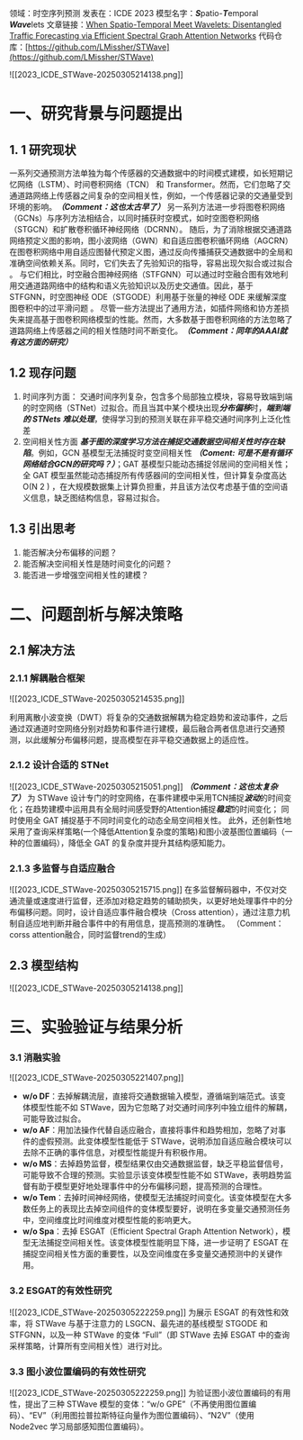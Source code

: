 领域：时空序列预测
发表在：ICDE 2023
模型名字：***S***patio-***T***emporal ***Wave***lets
文章链接：[When Spatio-Temporal Meet Wavelets: Disentangled Traffic Forecasting via Efficient Spectral Graph Attention Networks](https://ieeexplore.ieee.org/document/10184591)
代码仓库：[https://github.com/LMissher/STWave](https://github.com/LMissher/STWave)

![[2023_ICDE_STWave-20250305214138.png]]
# 一、研究背景与问题提出
## 1. 1 研究现状
一系列交通预测方法单独为每个传感器的交通数据中的时间模式建模，如长短期记忆网络（LSTM）、时间卷积网络（TCN） 和 Transformer。然而，它们忽略了交通道路网络上传感器之间复杂的空间相关性，例如，一个传感器记录的交通量受到环境的影响。***（Comment：这也太古早了）***
另一系列方法进一步将图卷积网络（GCNs）与序列方法相结合，以同时捕获时空模式，如时空图卷积网络（STGCN）和扩散卷积循环神经网络（DCRNN）。
随后，为了消除根据交通道路网络预定义图的影响，图小波网络（GWN）和自适应图卷积循环网络（AGCRN）在图卷积网络中用自适应图替代预定义图，通过反向传播捕获交通数据中的全局和准确空间依赖关系。同时，它们失去了先验知识的指导，容易出现欠拟合或过拟合 。
与它们相比，时空融合图神经网络（STFGNN）可以通过时空融合图有效地利用交通道路网络中的结构和语义先验知识以及历史交通值。因此，基于 STFGNN，时空图神经 ODE（STGODE）利用基于张量的神经 ODE 来缓解深度图卷积中的过平滑问题 。
尽管一些方法提出了通用方法，如插件网络和协方差损失来提高基于图卷积网络模型的性能。然而，大多数基于图卷积网络的方法忽略了道路网络上传感器之间的相关性随时间不断变化。***（Comment：同年的AAAI就有这方面的研究）***
## 1.2 现存问题
1. 时间序列方面：
	交通时间序列复杂，包含多个局部独立模块，容易导致端到端的时空网络（STNet）过拟合。而且当其中某个模块出现***分布偏移***时，***端到端的 STNets 难以处理***，使得学习到的预测关联在非平稳交通时间序列上泛化性差
2. 空间相关性方面
	***基于图的深度学习方法在捕捉交通数据空间相关性时存在缺陷***。例如，GCN 基模型无法捕捉时变空间相关性 ***（Coment: 可是不是有循环网络结合GCN的研究吗？）***；GAT 基模型只能动态捕捉邻居间的空间相关性；全 GAT 模型虽然能动态捕捉所有传感器间的空间相关性，但计算复杂度高达 O(N 2 ) ，在大规模数据集上计算负担重，并且该方法仅考虑基于值的空间语义信息，缺乏图结构信息，容易过拟合。
## 1.3 引出思考
1. 能否解决分布偏移的问题？
2. 能否解决空间相关性是随时间变化的问题？
3. 能否进一步增强空间相关性的建模？
# 二、问题剖析与解决策略
## 2.1 解决方法
### 2.1.1 解耦融合框架
![[2023_ICDE_STWave-20250305214535.png]]

利用离散小波变换（DWT）将复杂的交通数据解耦为稳定趋势和波动事件，之后通过双通道时空网络分别对趋势和事件进行建模，最后融合两者信息进行交通预测，以此缓解分布偏移问题，提高模型在非平稳交通数据上的适应性。
### 2.1.2 设计合适的 STNet
![[2023_ICDE_STWave-20250305215051.png]]
***（Comment：这也太复杂了）***
为 STWave 设计专门的时空网络，在事件建模中采用TCN捕捉***波动***的时间变化；在趋势建模中运用具有全局时间感受野的Attention捕捉***稳定***的时间变化；
同时使用全 GAT 捕捉基于不同时间变化的动态全局空间相关性。
此外，还创新性地采用了查询采样策略(一个降低Attention复杂度的策略)和图小波基图位置编码（一种的位置编码），降低全 GAT 的复杂度并提升其结构感知能力。
### 2.1.3 多监督与自适应融合
![[2023_ICDE_STWave-20250305215715.png]]
在多监督解码器中，不仅对交通流量或速度进行监督，还添加对稳定趋势的辅助损失，以更好地处理事件中的分布偏移问题。同时，设计自适应事件融合模块（Cross attention），通过注意力机制自适应地判断并融合事件中的有用信息，提高预测的准确性。
（Comment：corss attention融合，同时监督trend的生成）
## 2.3 模型结构
![[2023_ICDE_STWave-20250305214138.png]]
# 三、实验验证与结果分析 
### 3.1 消融实验
![[2023_ICDE_STWave-20250305221407.png]]
- **w/o DF**：去掉解耦流层，直接将交通数据输入模型，遵循端到端范式。该变体模型性能不如 STWave，因为它忽略了对交通时间序列中独立组件的解耦，可能导致过拟合。
- **w/o AF**：用加法操作代替自适应融合，直接将事件和趋势相加，忽略了对事件的虚假预测。此变体模型性能低于 STWave，说明添加自适应融合模块可以去除不正确的事件信息，对模型性能提升有积极作用。
- **w/o MS**：去掉趋势监督，模型结果仅由交通数据监督，缺乏平稳监督信号，可能导致不合理的预测。实验显示该变体模型性能不如 STWave，表明趋势监督有助于模型更好地处理事件中的分布偏移问题，提高预测的合理性。
- **w/o Tem**：去掉时间神经网络，使模型无法捕捉时间变化。该变体模型在大多数任务上的表现比去掉空间组件的变体模型要好，说明在多变量交通预测任务中，空间维度比时间维度对模型性能的影响更大。
- **w/o Spa**：去掉 ESGAT（Efficient Spectral Graph Attention Network），模型无法捕捉空间相关性。该变体模型性能明显下降，进一步证明了 ESGAT 在捕捉空间相关性方面的重要性，以及空间维度在多变量交通预测中的关键作用。
### 3.2 ESGAT的有效性研究
![[2023_ICDE_STWave-20250305222259.png]]
为展示 ESGAT 的有效性和效率，将 STWave 与基于注意力的 LSGCN、最先进的基线模型 STGODE 和 STFGNN，以及一种 STWave 的变体 “Full”（即 STWave 去掉 ESGAT 中的查询采样策略，计算所有空间相关性）进行对比。
### 3.3 图小波位置编码的有效性研究
![[2023_ICDE_STWave-20250305222259.png]]
为验证图小波位置编码的有用性，提出了三种 STWave 模型的变体：“w/o GPE”（不再使用图位置编码）、“EV”（利用图拉普拉斯特征向量作为图位置编码）、“N2V”（使用 Node2vec 学习局部感知图位置编码）。